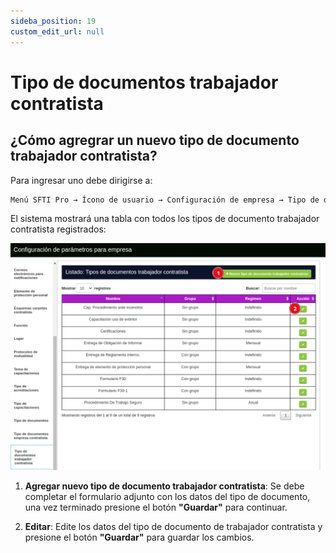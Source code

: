 ```yaml
---
sideba_position: 19
custom_edit_url: null
---
```

# Tipo de documentos trabajador contratista
## ¿Cómo agregrar un nuevo tipo de documento trabajador contratista?
Para ingresar uno debe dirigirse a:

<div align="center">

```bash
Menú SFTI Pro → Ícono de usuario → Configuración de empresa → Tipo de documentos trabajador contratista
```
</div>

El sistema mostrará una tabla con todos los tipos de documento trabajador contratista registrados: 

<div align="center">

![tipo de documento trabajador contratista](/img/img_manual/img_configuracion/2023-08-08_10-08.png)

</div>

1. **Agregar nuevo tipo de documento trabajador contratista**: Se debe completar el formulario adjunto con los datos del tipo de documento, una vez terminado presione el botón **"Guardar"** para continuar.

2. **Editar**: Edite los datos del tipo de documento de trabajador contratista y presione el botón **"Guardar"** para guardar los cambios.

